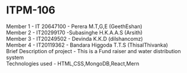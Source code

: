 # ITPM-106
Member 1 - IT 20647100 - Perera M.T,G,E (GeethEshan)                                                                                                                      
Member 2 - IT20299170 -Subasinghe H.K.A.A.S (Arsith)                                                                                                                       
Member 3 - IT20249502 - Devinda K.K.D (dilshancomz)                                                                                                                       
Member 4 - IT20119362 - Bandara Higgoda T.T.S (ThisalThivanka)                                                                                                            
Brief Description of project - This is a Fund raiser and water distribution system                                                                                        
Technologies used - HTML,CSS,MongoDB,React,Mern   
                                                                                                 
